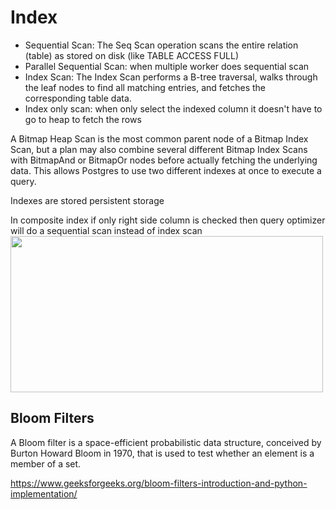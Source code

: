 # Index

- Sequential Scan: The Seq Scan operation scans the entire relation (table) as stored on disk (like TABLE ACCESS FULL)
- Parallel Sequential Scan: when multiple worker does sequential scan
- Index Scan: The Index Scan performs a B-tree traversal, walks through the leaf nodes to find all matching entries, and fetches the corresponding table data.
- Index only scan: when only select the indexed column it doesn't have to go to heap to fetch the rows

A Bitmap Heap Scan is the most common parent node of a Bitmap Index Scan, but a plan may also combine several different Bitmap Index Scans with BitmapAnd or BitmapOr nodes before actually fetching the underlying data. This allows Postgres to use two different indexes at once to execute a query.

Indexes are stored persistent storage 

In composite index if only right side column is checked then query optimizer will do a sequential scan instead of index scan
<img src="https://user-images.githubusercontent.com/7610065/170886732-f2c8aa8f-5c15-4f36-8265-3d0c9ecfc740.png" width="500" height="250">

## Bloom Filters

A Bloom filter is a space-efficient probabilistic data structure, conceived by Burton Howard Bloom in 1970, that is used to test whether an element is a member of a set.

https://www.geeksforgeeks.org/bloom-filters-introduction-and-python-implementation/

